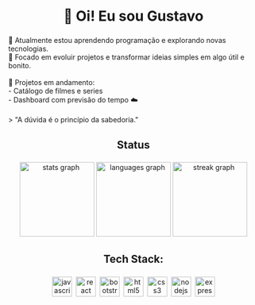 <h1 align="center">👋 Oi! Eu sou Gustavo</h1>

###

<p align="left">🧠 Atualmente estou aprendendo programação e explorando novas tecnologias.  <br>🚀 Focado em evoluir projetos e transformar ideias simples em algo útil e bonito.<br><br>🌱 Projetos em andamento:<br>- Catálogo de filmes e series<br>- Dashboard com previsão do tempo ☁️<br><br>> "A dúvida é o princípio da sabedoria."</p>

###

<h2 align="center">Status</h2>

###

<div align="center">
  <img src="https://github-readme-stats.vercel.app/api?username=gustavoalmeidafl&hide_title=true&hide_rank=false&show_icons=true&include_all_commits=true&count_private=true&disable_animations=false&theme=dark&locale=en&hide_border=true&order=1" height="150" alt="stats graph"  />
  <img src="https://github-readme-stats.vercel.app/api/top-langs?username=gustavoalmeidafl&locale=en&hide_title=false&layout=compact&card_width=320&langs_count=5&theme=dark&hide_border=true&order=2" height="150" alt="languages graph"  />
  <img src="https://streak-stats.demolab.com?user=gustavoalmeidafl&locale=en&mode=daily&theme=dark&hide_border=true&border_radius=5&order=3" height="150" alt="streak graph"  />
</div>

###

<h2 align="center">Tech Stack:</h2>

###

<div align="center">
  <img src="https://img.shields.io/badge/JavaScript-F7DF1E?logo=javascript&logoColor=black&style=for-the-badge" height="40" alt="javascript logo"  />
  <img width="" />
  <img src="https://img.shields.io/badge/React-61DAFB?logo=react&logoColor=black&style=for-the-badge" height="40" alt="react logo"  />
  <img width="" />
  <img src="https://img.shields.io/badge/Bootstrap-7952B3?logo=bootstrap&logoColor=white&style=for-the-badge" height="40" alt="bootstrap logo"  />
  <img width="" />
  <img src="https://img.shields.io/badge/HTML5-E34F26?logo=html5&logoColor=white&style=for-the-badge" height="40" alt="html5 logo"  />
  <img width="" />
  <img src="https://img.shields.io/badge/CSS3-1572B6?logo=css3&logoColor=white&style=for-the-badge" height="40" alt="css3 logo"  />
  <img width="" />
  <img src="https://img.shields.io/badge/Node.js-339933?logo=nodedotjs&logoColor=white&style=for-the-badge" height="40" alt="nodejs logo"  />
  <img width="" />
  <img src="https://cdn.jsdelivr.net/gh/devicons/devicon/icons/express/express-original.svg" height="40" alt="express logo"  />
</div>

###
